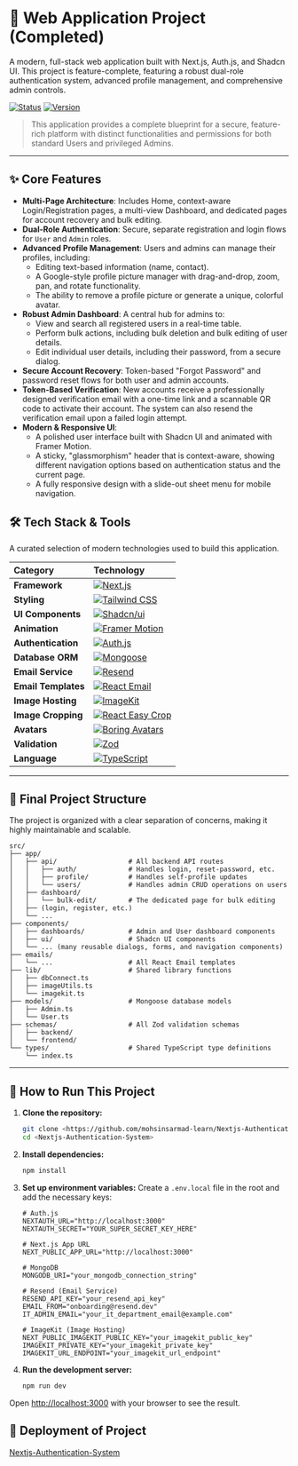 # 🚀 Web Application Project (Completed)

A modern, full-stack web application built with Next.js, Auth.js, and Shadcn UI. This project is feature-complete, featuring a robust dual-role authentication system, advanced profile management, and comprehensive admin controls.

[![Status](https://img.shields.io/badge/Status-Completed-brightgreen)](.)
[![Version](https://img.shields.io/badge/Version-1.0.0-blue)](https://edu2skill.online)

> This application provides a complete blueprint for a secure, feature-rich platform with distinct functionalities and permissions for both standard Users and privileged Admins.

---

## ✨ Core Features

- **Multi-Page Architecture**: Includes Home, context-aware Login/Registration pages, a multi-view Dashboard, and dedicated pages for account recovery and bulk editing.
- **Dual-Role Authentication**: Secure, separate registration and login flows for `User` and `Admin` roles.
- **Advanced Profile Management**: Users and admins can manage their profiles, including:
  - Editing text-based information (name, contact).
  - A Google-style profile picture manager with drag-and-drop, zoom, pan, and rotate functionality.
  - The ability to remove a profile picture or generate a unique, colorful avatar.
- **Robust Admin Dashboard**: A central hub for admins to:
  - View and search all registered users in a real-time table.
  - Perform bulk actions, including bulk deletion and bulk editing of user details.
  - Edit individual user details, including their password, from a secure dialog.
- **Secure Account Recovery**: Token-based "Forgot Password" and password reset flows for both user and admin accounts.
- **Token-Based Verification**: New accounts receive a professionally designed verification email with a one-time link and a scannable QR code to activate their account. The system can also resend the verification email upon a failed login attempt.
- **Modern & Responsive UI**:
  - A polished user interface built with Shadcn UI and animated with Framer Motion.
  - A sticky, "glassmorphism" header that is context-aware, showing different navigation options based on authentication status and the current page.
  - A fully responsive design with a slide-out sheet menu for mobile navigation.

## 🛠️ Tech Stack & Tools

A curated selection of modern technologies used to build this application.

| Category            | Technology                                                                                                                                               |
| :------------------ | :------------------------------------------------------------------------------------------------------------------------------------------------------- |
| **Framework**       | [![Next.js](https://img.shields.io/badge/Next.js-15-black?style=for-the-badge&logo=next.js)](https://nextjs.org/)                                        |
| **Styling**         | [![Tailwind CSS](https://img.shields.io/badge/Tailwind_CSS-v4-38B2AC?style=for-the-badge&logo=tailwind-css)](https://tailwindcss.com/)                   |
| **UI Components**   | [![Shadcn/ui](https://img.shields.io/badge/Shadcn/ui-latest-black?style=for-the-badge)](https://ui.shadcn.com/)                                          |
| **Animation**       | [![Framer Motion](https://img.shields.io/badge/Framer_Motion-latest-f200b2?style=for-the-badge&logo=framer)](https://www.framer.com/motion/)             |
| **Authentication**  | [![Auth.js](https://img.shields.io/badge/Auth.js-v5-blue?style=for-the-badge)](https://authjs.dev/)                                                      |
| **Database ORM**    | [![Mongoose](https://img.shields.io/badge/Mongoose-latest-880000?style=for-the-badge)](https://mongoosejs.com/)                                          |
| **Email Service**   | [![Resend](https://img.shields.io/badge/Resend-latest-ea4335?style=for-the-badge)](https://resend.com/)                                                  |
| **Email Templates** | [![React Email](https://img.shields.io/badge/React_Email-latest-1a1a1a?style=for-the-badge&logo=react)](https://react.email/)                            |
| **Image Hosting**   | [![ImageKit](https://img.shields.io/badge/ImageKit-latest-ff9933?style=for-the-badge&logo=imagekit)](https://imagekit.io/)                               |
| **Image Cropping**  | [![React Easy Crop](https://img.shields.io/badge/React_Easy_Crop-latest-blueviolet?style=for-the-badge)](https://github.com/ricardo-ch/react-easy-crop)  |
| **Avatars**         | [![Boring Avatars](https://img.shields.io/badge/Boring_Avatars-latest-important?style=for-the-badge)](https://github.com/boringdesigners/boring-avatars) |
| **Validation**      | [![Zod](https://img.shields.io/badge/Zod-latest-3E6F9B?style=for-the-badge)](https://zod.dev/)                                                           |
| **Language**        | [![TypeScript](https://img.shields.io/badge/TypeScript-latest-3178C6?style=for-the-badge&logo=typescript)](https://www.typescriptlang.org/)              |

---

## 📂 Final Project Structure

The project is organized with a clear separation of concerns, making it highly maintainable and scalable.

```
src/
├── app/
│   ├── api/                  # All backend API routes
│   │   ├── auth/             # Handles login, reset-password, etc.
│   │   ├── profile/          # Handles self-profile updates
│   │   └── users/            # Handles admin CRUD operations on users
│   ├── dashboard/
│   │   └── bulk-edit/        # The dedicated page for bulk editing
│   ├── (login, register, etc.)
│   └── ...
├── components/
│   ├── dashboards/           # Admin and User dashboard components
│   ├── ui/                   # Shadcn UI components
│   └── ... (many reusable dialogs, forms, and navigation components)
├── emails/
│   └── ...                   # All React Email templates
├── lib/                      # Shared library functions
│   ├── dbConnect.ts
│   ├── imageUtils.ts
│   └── imagekit.ts
├── models/                   # Mongoose database models
│   ├── Admin.ts
│   └── User.ts
├── schemas/                  # All Zod validation schemas
│   ├── backend/
│   └── frontend/
└── types/                    # Shared TypeScript type definitions
    └── index.ts
```

---

## 🚀 How to Run This Project

1.  **Clone the repository:**

    ```bash
    git clone <https://github.com/mohsinsarmad-learn/Nextjs-Authentication-System.git>
    cd <Nextjs-Authentication-System>
    ```

2.  **Install dependencies:**

    ```bash
    npm install
    ```

3.  **Set up environment variables:**
    Create a `.env.local` file in the root and add the necessary keys:

    ```env
    # Auth.js
    NEXTAUTH_URL="http://localhost:3000"
    NEXTAUTH_SECRET="YOUR_SUPER_SECRET_KEY_HERE"

    # Next.js App URL
    NEXT_PUBLIC_APP_URL="http://localhost:3000"

    # MongoDB
    MONGODB_URI="your_mongodb_connection_string"

    # Resend (Email Service)
    RESEND_API_KEY="your_resend_api_key"
    EMAIL_FROM="onboarding@resend.dev"
    IT_ADMIN_EMAIL="your_it_department_email@example.com"

    # ImageKit (Image Hosting)
    NEXT_PUBLIC_IMAGEKIT_PUBLIC_KEY="your_imagekit_public_key"
    IMAGEKIT_PRIVATE_KEY="your_imagekit_private_key"
    IMAGEKIT_URL_ENDPOINT="your_imagekit_url_endpoint"
    ```

4.  **Run the development server:**

    ```bash
    npm run dev
    ```

Open [http://localhost:3000](http://localhost:3000) with your browser to see the result.

## 🚀 Deployment of Project

[Nextjs-Authentication-System](https://edu2skill.online)
